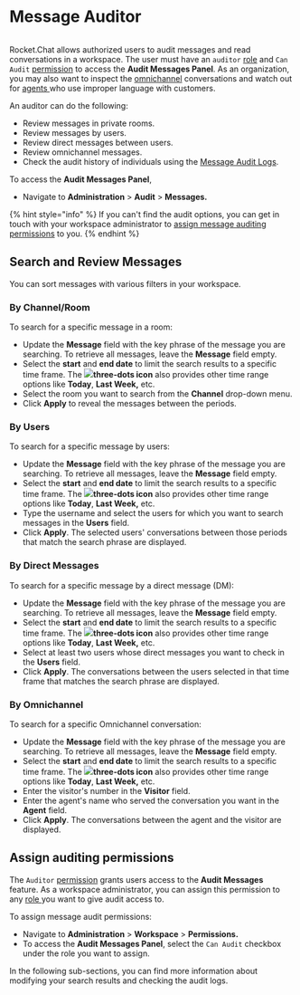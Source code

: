 # Message Auditor

<figure><img src="../../../.gitbook/assets/2021-06-10_22-31-38 (3) (3) (3) (3) (3) (3) (3) (3) (3) (2) (3) (1) (1) (1) (1) (2) (1) (1) (1) (1) (1) (1) (4) (1) (1) (1) (1) (1) (1) (1) (34).jpg" alt=""><figcaption></figcaption></figure>

Rocket.Chat allows authorized users to audit messages and read conversations in a workspace. The user must have an `auditor` [role](../../../setup-and-configure/roles-in-rocket.chat.md) and `Can Audit` [permission](../../workspace-administration/permissions/) to access the **Audit Messages Panel**. As an organization, you may also want to inspect the [omnichannel](../../omnichannel/) conversations and watch out for [agents ](../../omnichannel/agents.md)who use improper language with customers.&#x20;

An auditor can do the following:

* Review messages in private rooms.
* Review messages by users.
* Review direct messages between users.
* Review omnichannel messages.
* Check the audit history of individuals using the [Message Audit Logs](audit-logs.md).

To access the **Audit Messages Panel**,

* Navigate to **Administration** > **Audit** > **Messages.**

{% hint style="info" %}
If you can't find the audit options, you can get in touch with your workspace administrator to [assign message auditing permissions](./#assign-auditing-permissions) to you.
{% endhint %}

## Search and Review Messages

You can sort messages with various filters in your workspace.

### By Channel/Room

To search for a specific message in a room:

* Update the **Message** field with the key phrase of the message you are searching. To retrieve all messages, leave the **Message** field empty.
* Select the **start** and **end date** to limit the search results to a specific time frame. The ![](../../../.gitbook/assets/three-dot-icon.png)**three-dots icon** also provides other time range options like **Today**, **Last Week,** etc.
* Select the room you want to search from the **Channel** drop-down menu.
* Click **Apply** to reveal the messages between the periods.

### By Users

To search for a specific message by users:

* Update the **Message** field with the key phrase of the message you are searching. To retrieve all messages, leave the **Message** field empty.
* Select the **start** and **end date** to limit the search results to a specific time frame. The ![](../../../.gitbook/assets/three-dot-icon.png)**three-dots icon** also provides other time range options like **Today**, **Last Week,** etc.
* Type the username and select the users for which you want to search messages in the **Users** field.
* Click **Apply**. The selected users' conversations between those periods that match the search phrase are displayed.

### By Direct Messages

To search for a specific message by a direct message (DM):

* Update the **Message** field with the key phrase of the message you are searching. To retrieve all messages, leave the **Message** field empty.
* Select the **start** and **end date** to limit the search results to a specific time frame. The ![](../../../.gitbook/assets/three-dot-icon.png)**three-dots icon** also provides other time range options like **Today**, **Last Week,** etc.
* Select at least two users whose direct messages you want to check in the **Users** field.
* Click **Apply**. The conversations between the users selected in that time frame that matches the search phrase are displayed.

### By Omnichannel

To search for a specific Omnichannel conversation:

* Update the **Message** field with the key phrase of the message you are searching. To retrieve all messages, leave the **Message** field empty.
* Select the **start** and **end date** to limit the search results to a specific time frame. The ![](../../../.gitbook/assets/three-dot-icon.png)**three-dots icon** also provides other time range options like **Today**, **Last Week,** etc.
* Enter the visitor's number in the **Visitor** field.
* Enter the agent's name who served the conversation you want in the **Agent** field.
* Click **Apply**. The conversations between the agent and the visitor are displayed.

## Assign auditing permissions

The `Auditor` [permission](../../workspace-administration/permissions/) grants users access to the **Audit Messages** feature. As a workspace administrator, you can assign this permission to any [role ](../../workspace-administration/permissions/#roles)you want to give audit access to.

To assign message audit permissions:

* Navigate to **Administration** > **Workspace** > **Permissions.**
* To access the **Audit Messages Panel**, select the `Can Audit` checkbox under the role you want to assign.

In the following sub-sections, you can find more information about modifying your search results and checking the audit logs.
